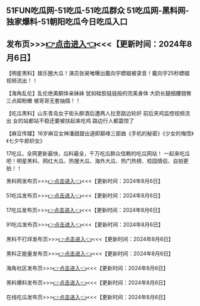 51FUN吃瓜网-51吃瓜-51吃瓜群众 51吃瓜网-黑料网-独家爆料-51朝阳吃瓜今日吃瓜入口
------------------------
发布页>>><a href="https://jige1999.github.io/heiliao.github.io/">👉点击进入👈</a><<<【更新时间：2024年8月6日】
------------------------
【明星黑料】娱乐圈大瓜！演员张昊唯曝出戴向宇嫖娼被录音！戴向宇25秒嫖娼视频流出！！

【海角乱伦】乱伦绝美酮体亲妹妹 犹如硅胶娃娃般的完美身体 大奶长腿细腰翘臀 三点超粉嫩 被哥哥无套抽插！！

【吃瓜黑料】山东青岛女子街头醉酒后遭两人拉至路边轮奸 前后夹鸡监控视频流出 女的站都站不稳还要被扶起来吃鸡 路边行人都震惊了

【麻豆传媒】16岁麻豆女神潘甜甜出道即巅峰三部曲《手机的秘密》《少女的悔悟》《七夕牛郎织女》

17吃瓜，全网更新最快，瓜料最全，千万吃瓜群众信赖的吃瓜网站！ 一起来吃瓜吧！明星黑料、网红大瓜、热搜大瓜、海外大瓜、热门热榜、校园情侣、自拍更拍！！

黑料网发布页>>><a href="https://jige1999.github.io/haijiaoshequ.github.io/">👉点击进入👈</a><<<【更新时间：2024年8月6日】
 
51吃瓜发布页>>><a href="https://jige1999.github.io/dujiabaoliao.github.io/">👉点击进入👈</a><<<【更新时间：2024年8月6日】
 
17吃瓜发布页>>><a href="https://jige1999.github.io/heiliaowang.github.io/">👉点击进入👈</a><<<【更新时间：2024年8月6日】
 
91吃瓜发布页>>><a href="https://jige1999.github.io/heiliao.github.io/">👉点击进入👈</a><<<【更新时间：2024年8月6日】
 
黑料不打烊发布页>>><a href="https://jige1999.github.io/chigua.github.io/">👉点击进入👈</a><<<【更新时间：2024年8月6日】
 
黑料正能量发布页>>><a href="https://baoliaowang.github.io/heiliaowang.github.io/">👉点击进入👈</a><<<【更新时间：2024年8月6日】
 
海角社区发布页>>><a href="https://heiliaoktv.github.io/chigua.github.io/">👉点击进入👈</a><<<【更新时间：2024年8月6日】
 
黑料爆料发布页>>><a href="https://baoliaowang.github.io/chigua51fun.github.io/">👉点击进入👈</a><<<【更新时间：2024年8月6日】

在线吃瓜发布页>>><a href="https://baoliaowang.github.io/caoliushequ.github.io/">👉点击进入👈</a><<<【更新时间：2024年8月6日】


